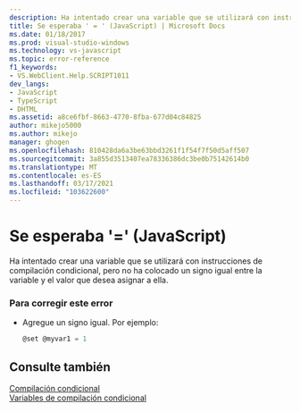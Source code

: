 ```yaml
---
description: Ha intentado crear una variable que se utilizará con instrucciones de compilación condicional, pero no ha colocado un signo igual entre la variable y el valor que desea asignar a ella.
title: Se esperaba ' = ' (JavaScript) | Microsoft Docs
ms.date: 01/18/2017
ms.prod: visual-studio-windows
ms.technology: vs-javascript
ms.topic: error-reference
f1_keywords:
- VS.WebClient.Help.SCRIPT1011
dev_langs:
- JavaScript
- TypeScript
- DHTML
ms.assetid: a8ce6fbf-8663-4770-8fba-677d04c84825
author: mikejo5000
ms.author: mikejo
manager: ghogen
ms.openlocfilehash: 810428da6a3be63bbd3261f1f54f7f50d5aff507
ms.sourcegitcommit: 3a855d3513407ea78336386dc3be0b75142614b0
ms.translationtype: MT
ms.contentlocale: es-ES
ms.lasthandoff: 03/17/2021
ms.locfileid: "103622600"
---
```

# <a name="expected--javascript"></a>Se esperaba '=' (JavaScript)
Ha intentado crear una variable que se utilizará con instrucciones de compilación condicional, pero no ha colocado un signo igual entre la variable y el valor que desea asignar a ella.  
  
### <a name="to-correct-this-error"></a>Para corregir este error  
  
- Agregue un signo igual. Por ejemplo:  
  
    ```JavaScript  
    @set @myvar1 = 1  
    ```  
  
## <a name="see-also"></a>Consulte también  
 [Compilación condicional](/previous-versions/windows/internet-explorer/ie-developer/scripting-articles/121hztk3(v=vs.84))   
 [Variables de compilación condicional](/previous-versions/windows/internet-explorer/ie-developer/scripting-articles/s59bkzce(v=vs.84))
